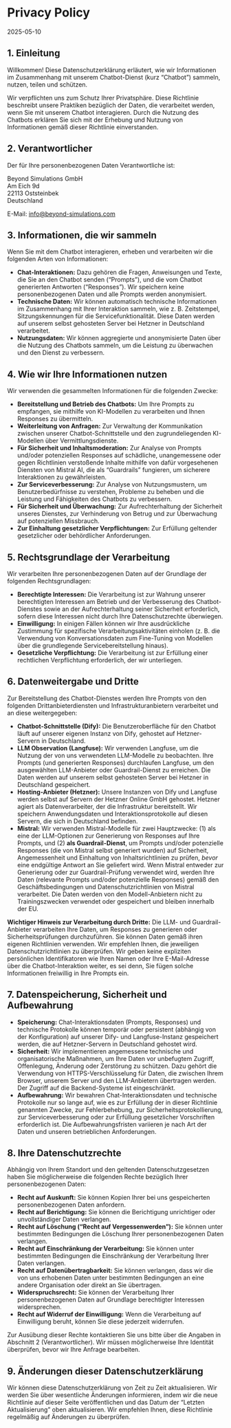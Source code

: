# Privacy Policy

2025-05-10

## 1. Einleitung

Willkommen! Diese Datenschutzerklärung erläutert, wie wir Informationen
im Zusammenhang mit unserem Chatbot-Dienst (kurz “Chatbot”) sammeln,
nutzen, teilen und schützen.

Wir verpflichten uns zum Schutz Ihrer Privatsphäre. Diese Richtlinie
beschreibt unsere Praktiken bezüglich der Daten, die verarbeitet werden,
wenn Sie mit unserem Chatbot interagieren. Durch die Nutzung des
Chatbots erklären Sie sich mit der Erhebung und Nutzung von
Informationen gemäß dieser Richtlinie einverstanden.

## 2. Verantwortlicher

Der für Ihre personenbezogenen Daten Verantwortliche ist:

Beyond Simulations GmbH  
Am Eich 9d  
22113 Oststeinbek  
Deutschland

E-Mail: [info@beyond-simulations.com](mailto:info@beyondsimulations.com)

## 3. Informationen, die wir sammeln

Wenn Sie mit dem Chatbot interagieren, erheben und verarbeiten wir die
folgenden Arten von Informationen:

- **Chat-Interaktionen:** Dazu gehören die Fragen, Anweisungen und
  Texte, die Sie an den Chatbot senden (“Prompts”), und die vom Chatbot
  generierten Antworten (“Responses”). Wir speichern keine
  personenbezogenen Daten und alle Prompts werden anonymisiert.
- **Technische Daten:** Wir können automatisch technische Informationen
  im Zusammenhang mit Ihrer Interaktion sammeln, wie z. B. Zeitstempel,
  Sitzungskennungen für die Servicefunktionalität. Diese Daten werden
  auf unserem selbst gehosteten Server bei Hetzner in Deutschland
  verarbeitet.
- **Nutzungsdaten:** Wir können aggregierte und anonymisierte Daten über
  die Nutzung des Chatbots sammeln, um die Leistung zu überwachen und
  den Dienst zu verbessern.

## 4. Wie wir Ihre Informationen nutzen

Wir verwenden die gesammelten Informationen für die folgenden Zwecke:

- **Bereitstellung und Betrieb des Chatbots:** Um Ihre Prompts zu
  empfangen, sie mithilfe von KI-Modellen zu verarbeiten und Ihnen
  Responses zu übermitteln.
- **Weiterleitung von Anfragen:** Zur Verwaltung der Kommunikation
  zwischen unserer Chatbot-Schnittstelle und den zugrundeliegenden
  KI-Modellen über Vermittlungsdienste.
- **Für Sicherheit und Inhaltsmoderation:** Zur Analyse von Prompts
  und/oder potenziellen Responses auf schädliche, unangemessene oder
  gegen Richtlinien verstoßende Inhalte mithilfe von dafür vorgesehenen
  Diensten von Mistral AI, die als “Guardrails” fungieren, um sicherere
  Interaktionen zu gewährleisten.
- **Zur Serviceverbesserung:** Zur Analyse von Nutzungsmustern, um
  Benutzerbedürfnisse zu verstehen, Probleme zu beheben und die Leistung
  und Fähigkeiten des Chatbots zu verbessern.
- **Für Sicherheit und Überwachung:** Zur Aufrechterhaltung der
  Sicherheit unseres Dienstes, zur Verhinderung von Betrug und zur
  Überwachung auf potenziellen Missbrauch.
- **Zur Einhaltung gesetzlicher Verpflichtungen:** Zur Erfüllung
  geltender gesetzlicher oder behördlicher Anforderungen.

## 5. Rechtsgrundlage der Verarbeitung

Wir verarbeiten Ihre personenbezogenen Daten auf der Grundlage der
folgenden Rechtsgrundlagen:

- **Berechtigte Interessen:** Die Verarbeitung ist zur Wahrung unserer
  berechtigten Interessen am Betrieb und der Verbesserung des
  Chatbot-Dienstes sowie an der Aufrechterhaltung seiner Sicherheit
  erforderlich, sofern diese Interessen nicht durch Ihre
  Datenschutzrechte überwiegen.
- **Einwilligung:** In einigen Fällen können wir Ihre ausdrückliche
  Zustimmung für spezifische Verarbeitungsaktivitäten einholen (z. B.
  die Verwendung von Konversationsdaten zum Fine-Tuning von Modellen
  über die grundlegende Servicebereitstellung hinaus).
- **Gesetzliche Verpflichtung:** Die Verarbeitung ist zur Erfüllung
  einer rechtlichen Verpflichtung erforderlich, der wir unterliegen.

## 6. Datenweitergabe und Dritte

Zur Bereitstellung des Chatbot-Dienstes werden Ihre Prompts von den
folgenden Drittanbieterdiensten und Infrastrukturanbietern verarbeitet
und an diese weitergegeben:

- **Chatbot-Schnittstelle (Dify):** Die Benutzeroberfläche für den
  Chatbot läuft auf unserer eigenen Instanz von Dify, gehostet auf
  Hetzner-Servern in Deutschland.
- **LLM Observation (Langfuse):** Wir verwenden Langfuse, um die Nutzung
  der von uns verwendeten LLM-Modelle zu beobachten. Ihre Prompts (und
  generierten Responses) durchlaufen Langfuse, um den ausgewählten
  LLM-Anbieter oder Guardrail-Dienst zu erreichen. Die Daten werden auf
  unserem selbst gehosteten Server bei Hetzner in Deutschland
  gespeichert.
- **Hosting-Anbieter (Hetzner):** Unsere Instanzen von Dify und Langfuse
  werden selbst auf Servern der Hetzner Online GmbH gehostet. Hetzner
  agiert als Datenverarbeiter, der die Infrastruktur bereitstellt. Wir
  speichern Anwendungsdaten und Interaktionsprotokolle auf diesen
  Servern, die sich in Deutschland befinden.
- **Mistral:** Wir verwenden Mistral-Modelle für zwei Hauptzwecke: (1)
  als eine der LLM-Optionen zur Generierung von Responses auf Ihre
  Prompts, und (2) **als Guardrail-Dienst**, um Prompts und/oder
  potenzielle Responses (die von Mistral selbst generiert wurden) auf
  Sicherheit, Angemessenheit und Einhaltung von Inhaltsrichtlinien zu
  prüfen, *bevor* eine endgültige Antwort an Sie geliefert wird. Wenn
  Mistral entweder zur Generierung oder zur Guardrail-Prüfung verwendet
  wird, werden Ihre Daten (relevante Prompts und/oder potenzielle
  Responses) gemäß den Geschäftsbedingungen und Datenschutzrichtlinien
  von Mistral verarbeitet. Die Daten werden von den Modell-Anbietern
  nicht zu Trainingszwecken verwendet oder gespeichert und bleiben
  innerhalb der EU.

**Wichtiger Hinweis zur Verarbeitung durch Dritte:** Die LLM- und
Guardrail-Anbieter verarbeiten Ihre Daten, um Responses zu generieren
oder Sicherheitsprüfungen durchzuführen. Sie können Daten gemäß ihren
eigenen Richtlinien verwenden. Wir empfehlen Ihnen, die jeweiligen
Datenschutzrichtlinien zu überprüfen. Wir geben keine expliziten
persönlichen Identifikatoren wie Ihren Namen oder Ihre E-Mail-Adresse
über die Chatbot-Interaktion weiter, es sei denn, Sie fügen solche
Informationen freiwillig in Ihre Prompts ein.

## 7. Datenspeicherung, Sicherheit und Aufbewahrung

- **Speicherung:** Chat-Interaktionsdaten (Prompts, Responses) und
  technische Protokolle können temporär oder persistent (abhängig von
  der Konfiguration) auf unserer Dify- und Langfuse-Instanz gespeichert
  werden, die auf Hetzner-Servern in Deutschland gehostet wird.
- **Sicherheit:** Wir implementieren angemessene technische und
  organisatorische Maßnahmen, um Ihre Daten vor unbefugtem Zugriff,
  Offenlegung, Änderung oder Zerstörung zu schützen. Dazu gehört die
  Verwendung von HTTPS-Verschlüsselung für Daten, die zwischen Ihrem
  Browser, unserem Server und den LLM-Anbietern übertragen werden. Der
  Zugriff auf die Backend-Systeme ist eingeschränkt.
- **Aufbewahrung:** Wir bewahren Chat-Interaktionsdaten und technische
  Protokolle nur so lange auf, wie es zur Erfüllung der in dieser
  Richtlinie genannten Zwecke, zur Fehlerbehebung, zur
  Sicherheitsprotokollierung, zur Serviceverbesserung oder zur Erfüllung
  gesetzlicher Vorschriften erforderlich ist. Die Aufbewahrungsfristen
  variieren je nach Art der Daten und unseren betrieblichen
  Anforderungen.

## 8. Ihre Datenschutzrechte

Abhängig von Ihrem Standort und den geltenden Datenschutzgesetzen haben
Sie möglicherweise die folgenden Rechte bezüglich Ihrer
personenbezogenen Daten:

- **Recht auf Auskunft:** Sie können Kopien Ihrer bei uns gespeicherten
  personenbezogenen Daten anfordern.
- **Recht auf Berichtigung:** Sie können die Berichtigung unrichtiger
  oder unvollständiger Daten verlangen.
- **Recht auf Löschung (“Recht auf Vergessenwerden”):** Sie können unter
  bestimmten Bedingungen die Löschung Ihrer personenbezogenen Daten
  verlangen.
- **Recht auf Einschränkung der Verarbeitung:** Sie können unter
  bestimmten Bedingungen die Einschränkung der Verarbeitung Ihrer Daten
  verlangen.
- **Recht auf Datenübertragbarkeit:** Sie können verlangen, dass wir die
  von uns erhobenen Daten unter bestimmten Bedingungen an eine andere
  Organisation oder direkt an Sie übertragen.
- **Widerspruchsrecht:** Sie können der Verarbeitung Ihrer
  personenbezogenen Daten auf Grundlage berechtigter Interessen
  widersprechen.
- **Recht auf Widerruf der Einwilligung:** Wenn die Verarbeitung auf
  Einwilligung beruht, können Sie diese jederzeit widerrufen.

Zur Ausübung dieser Rechte kontaktieren Sie uns bitte über die Angaben
in Abschnitt 2 (Verantwortlicher). Wir müssen möglicherweise Ihre
Identität überprüfen, bevor wir Ihre Anfrage bearbeiten.

## 9. Änderungen dieser Datenschutzerklärung

Wir können diese Datenschutzerklärung von Zeit zu Zeit aktualisieren.
Wir werden Sie über wesentliche Änderungen informieren, indem wir die
neue Richtlinie auf dieser Seite veröffentlichen und das Datum der
“Letzten Aktualisierung” oben aktualisieren. Wir empfehlen Ihnen, diese
Richtlinie regelmäßig auf Änderungen zu überprüfen.
